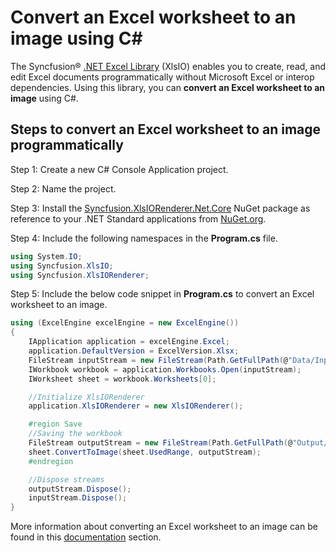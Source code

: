 # Convert an Excel worksheet to an image using C#

The Syncfusion&reg; [.NET Excel Library](https://www.syncfusion.com/document-processing/excel-framework/net/excel-library) (XlsIO) enables you to create, read, and edit Excel documents programmatically without Microsoft Excel or interop dependencies. Using this library, you can **convert an Excel worksheet to an image** using C#.

## Steps to convert an Excel worksheet to an image programmatically

Step 1: Create a new C# Console Application project.

Step 2: Name the project.

Step 3: Install the [Syncfusion.XlsIORenderer.Net.Core](https://www.nuget.org/packages/Syncfusion.XlsIORenderer.Net.Core) NuGet package as reference to your .NET Standard applications from [NuGet.org](https://www.nuget.org).

Step 4: Include the following namespaces in the **Program.cs** file.
```csharp
using System.IO;
using Syncfusion.XlsIO;
using Syncfusion.XlsIORenderer;
``` 

Step 5: Include the below code snippet in **Program.cs** to convert an Excel worksheet to an image.
```csharp
using (ExcelEngine excelEngine = new ExcelEngine())
{
	IApplication application = excelEngine.Excel;
	application.DefaultVersion = ExcelVersion.Xlsx;
	FileStream inputStream = new FileStream(Path.GetFullPath(@"Data/InputTemplate.xlsx"), FileMode.Open, FileAccess.Read);
	IWorkbook workbook = application.Workbooks.Open(inputStream);
	IWorksheet sheet = workbook.Worksheets[0];

	//Initialize XlsIORenderer
	application.XlsIORenderer = new XlsIORenderer();

	#region Save
	//Saving the workbook
	FileStream outputStream = new FileStream(Path.GetFullPath(@"Output/Image.png"), FileMode.Create, FileAccess.Write);
	sheet.ConvertToImage(sheet.UsedRange, outputStream);
	#endregion

	//Dispose streams
	outputStream.Dispose();
	inputStream.Dispose();
}
```

More information about converting an Excel worksheet to an image can be found in this [documentation](https://help.syncfusion.com/document-processing/excel/conversions/excel-to-image/overview#save-as-stream) section.